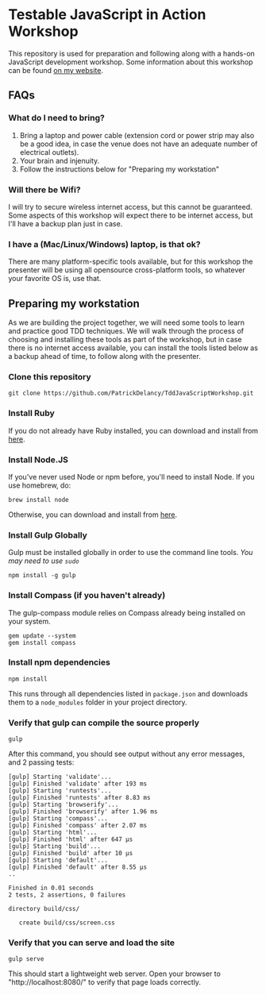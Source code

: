Testable JavaScript in Action Workshop
============

This repository is used for preparation and following along with a hands-on JavaScript development workshop. Some information about this workshop can be found [on my website](http://patrickdelancy.com/presentations/testable-javascript-action-hands-workshop/).


## FAQs
### What do I need to bring?
1. Bring a laptop and power cable (extension cord or power strip may also be a good idea, in case the venue does not have an adequate number of electrical outlets).
1. Your brain and injenuity.
1. Follow the instructions below for "Preparing my workstation"

### Will there be Wifi?
I will try to secure wireless internet access, but this cannot be guaranteed. Some aspects of this workshop will expect there to be internet access, but I'll have a backup plan just in case.

### I have a (Mac/Linux/Windows) laptop, is that ok?
There are many platform-specific tools available, but for this workshop the presenter will be using all opensource cross-platform tools, so whatever your favorite OS is, use that.


## Preparing my workstation
As we are building the project together, we will need some tools to learn and practice good TDD techniques. We will walk through the process of choosing and installing these tools as part of the workshop, but in case there is no internet access available, you can install the tools listed below as a backup ahead of time, to follow along with the presenter.

### Clone this repository
```
git clone https://github.com/PatrickDelancy/TddJavaScriptWorkshop.git
```

### Install Ruby
If you do not already have Ruby installed, you can download and install from [here](https://www.ruby-lang.org/en/installation/).

### Install Node.JS
If you've never used Node or npm before, you'll need to install Node.
If you use homebrew, do:
```
brew install node
```

Otherwise, you can download and install from [here](http://nodejs.org/download/).

### Install Gulp Globally
Gulp must be installed globally in order to use the command line tools. *You may need to use `sudo`*
```
npm install -g gulp
```

### Install Compass (if you haven't already)
The gulp-compass module relies on Compass already being installed on your system.
```
gem update --system
gem install compass
```
### Install npm dependencies
```
npm install
```
This runs through all dependencies listed in `package.json` and downloads them
to a `node_modules` folder in your project directory.

### Verify that gulp can compile the source properly
```
gulp
```
After this command, you should see output without any error messages, and 2 passing tests:
```
[gulp] Starting 'validate'...
[gulp] Finished 'validate' after 193 ms
[gulp] Starting 'runtests'...
[gulp] Finished 'runtests' after 8.83 ms
[gulp] Starting 'browserify'...
[gulp] Finished 'browserify' after 1.96 ms
[gulp] Starting 'compass'...
[gulp] Finished 'compass' after 2.07 ms
[gulp] Starting 'html'...
[gulp] Finished 'html' after 647 µs
[gulp] Starting 'build'...
[gulp] Finished 'build' after 10 µs
[gulp] Starting 'default'...
[gulp] Finished 'default' after 8.55 µs
..

Finished in 0.01 seconds
2 tests, 2 assertions, 0 failures

directory build/css/

   create build/css/screen.css
```

### Verify that you can serve and load the site
```
gulp serve
```
This should start a lightweight web server. Open your browser to "http://localhost:8080/" to verify that page loads correctly.
